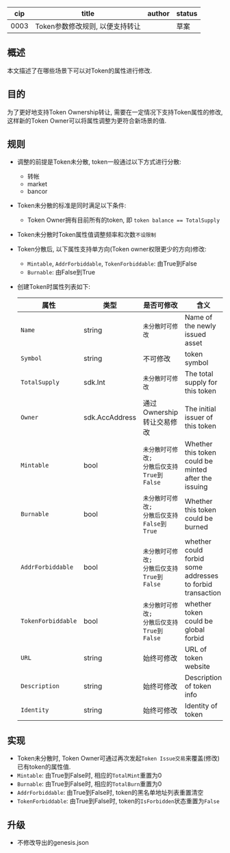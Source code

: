 cip | title | author | status |
-------|-------|------|-------|
0003 | Token参数修改规则, 以便支持转让 | | 草案|



## 概述

本文描述了在哪些场景下可以对Token的属性进行修改.



## 目的

为了更好地支持Token Ownership转让, 需要在一定情况下支持Token属性的修改, 这样新的Token Owner可以将属性调整为更符合新场景的值.



## 规则

- 调整的前提是Token未分散, token一般通过以下方式进行分散:
    - 转帐
    - market
    - bancor

- Token未分散的标准是同时满足以下条件:
  
  - Token Owner拥有目前所有的token, 即 `token balance == TotalSupply`
  
- Token未分散时Token属性值调整频率和次数`不设限制`

- Token分散后, 以下属性支持单方向(Token owner权限更少的方向)修改:
    - `Mintable`, `AddrForbiddable`, `TokenForbiddable`: 由True到False
    - `Burnable`: 由False到True

- 创建Token时属性列表如下:

    | 属性               | 类型            | 是否可修改 | 含义      |
    | ------------------ | -------------- | -------- | -------- |
    | `Name`             | string         | `未分散时可修改`  | Name of the newly issued asset |
    | `Symbol`           | string         | 不可修改 | token symbol |
    | `TotalSupply`      | sdk.Int        | `未分散时可修改` | The total supply for this token |
    | `Owner`            | sdk.AccAddress | 通过Ownership转让交易修改 | The initial issuer of this token |
    | `Mintable`         | bool           | `未分散时可修改;`<br>`分散后仅支持True到False` | Whether this token could be <br>minted after the issuing |
    | `Burnable`         | bool           | `未分散时可修改;`<br>`分散后仅支持False到True` | Whether this token could be burned |
    | `AddrForbiddable`  | bool           | `未分散时可修改;`<br>`分散后仅支持True到False` | whether could forbid some addresses<br> to forbid transaction |
    | `TokenForbiddable` | bool           | `未分散时可修改;`<br>`分散后仅支持True到False` | whether token could be global forbid |
    | `URL`              | string         |始终可修改 | URL of token website |
    | `Description`      | string         |始终可修改 | Description of token info |
    | `Identity`         | string         |始终可修改 | Identity of token |



## 实现

- Token未分散时, Token Owner可通过再次发起`Token Issue交易`来覆盖(修改)已有token的属性值.
- `Mintable`: 由True到False时, 相应的`TotalMint`重置为0
- `Burnable`: 由True到False时, 相应的`TotalBurn`重置为0
- `AddrForbiddable`: 由True到False时, token的黑名单地址列表重置清空
- `TokenForbiddable`: 由True到False时, token的`IsForbidden`状态重置为`False`



## 升级

- 不修改导出的genesis.json
